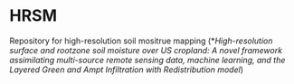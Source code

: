 # HRSM
Repository for high-resolution soil mositrue mapping (**High-resolution surface and rootzone soil moisture over US cropland: A novel framework assimilating multi-source remote sensing data, machine learning, and the Layered Green and Ampt Infiltration with Redistribution model*)
